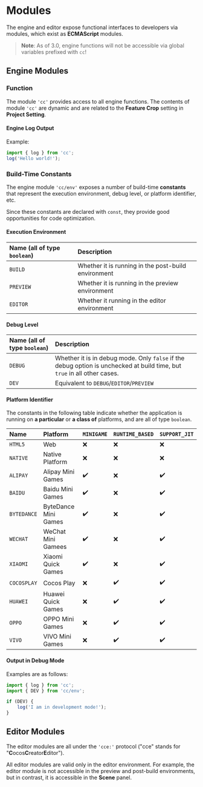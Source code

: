 # Modules

The engine and editor expose functional interfaces to developers via modules, which exist as **ECMAScript** modules.

> **Note**: As of 3.0, engine functions will not be accessible via global variables prefixed with `cc`!

## Engine Modules

### Function

The module `'cc'` provides access to all engine functions. The contents of module `'cc'` are dynamic and are related to the **Feature Crop** setting in **Project Setting**.

#### Engine Log Output

Example:

```ts
import { log } from 'cc';
log('Hello world!');
```

### Build-Time Constants

The engine module `'cc/env'` exposes a number of build-time **constants** that represent the execution environment, debug level, or platform identifier, etc.

Since these constants are declared with `const`, they provide good opportunities for code optimization.

#### Execution Environment

| Name (all of type `boolean`) | Description |
| :-------- | :------------------- |
| `BUILD` | Whether it is running in the post-build environment |
| `PREVIEW` | Whether it is running in the preview environment |
| `EDITOR` | Whether it running in the editor environment |

#### Debug Level

| Name (all of type `boolean`) | Description |
| :------ | :------ |
| `DEBUG` | Whether it is in debug mode. Only `false` if the debug option is unchecked at build time, but `true` in all other cases.
| `DEV` | Equivalent to `DEBUG`/`EDITOR`/`PREVIEW` |

#### Platform Identifier

The constants in the following table indicate whether the application is running on **a particular** or **a class of** platforms, and are all of type `boolean`.
<!-- Please sort the table below in dictionary order -->

| Name | Platform | `MINIGAME` | `RUNTIME_BASED` | `SUPPORT_JIT` |
| :---------- | :---------- | :----------------- | :----------------- | :----------------- |
| `HTML5` | Web | ❌ | ❌ | ❌ |
| `NATIVE` | Native Platform | ❌ | ❌ | ❌ |
| `ALIPAY` | Alipay Mini Games | ✔️ | ❌ | ✔️ |
| `BAIDU` | Baidu Mini Games | ✔️ | ❌ | ✔️ |
| `BYTEDANCE` | ByteDance Mini Games | ✔️ | ❌ | ✔️ |
| `WECHAT` | WeChat Mini Gamees | ✔️ | ❌ | ✔️ |
| `XIAOMI` | Xiaomi Quick Games | ✔️ | ❌ | ✔️ |
| `COCOSPLAY` | Cocos Play | ❌ | ✔️ | ✔️ |
| `HUAWEI` | Huawei Quick Games | ❌ | ✔️ | ✔️ |
| `OPPO` | OPPO Mini Games | ❌ | ✔️ | ✔️ |
| `VIVO` | VIVO Mini Games | ❌ | ✔️ | ✔️ |

#### Output in Debug Mode

Examples are as follows:

```ts
import { log } from 'cc';
import { DEV } from 'cc/env';

if (DEV) {
    log('I am in development mode!');
}
```

## Editor Modules

The editor modules are all under the `'cce:'` protocol ("cce" stands for "**C**ocos**C**reator**E**ditor").

All editor modules are valid only in the editor environment. For example, the editor module is not accessible in the preview and post-build environments, but in contrast, it is accessible in the **Scene** panel.

<!--
| Module name | for |
|---------------|----------------|
| `'cce:gizmo'` | Gizmo |
-->
